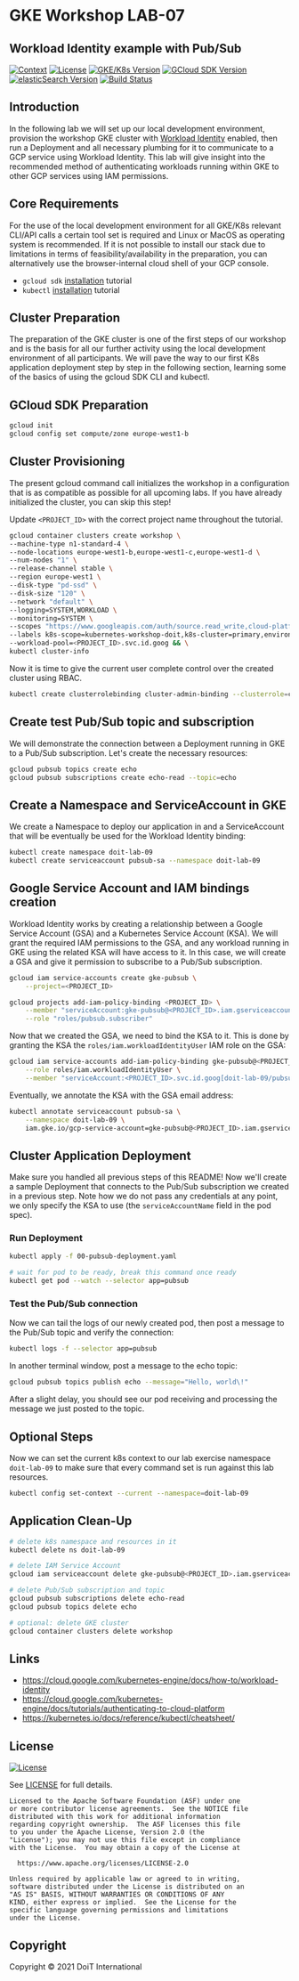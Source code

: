 # GKE Workshop LAB-07

## Workload Identity example with Pub/Sub

[![Context](https://img.shields.io/badge/GKE%20Fundamentals-1-blue.svg)](https://opensource.org/licenses/Apache-2.0)
[![License](https://img.shields.io/badge/License-Apache%202.0-blue.svg)](https://opensource.org/licenses/Apache-2.0)
[![GKE/K8s Version](https://img.shields.io/badge/k8s%20version-1.18.20-blue.svg)](#)
[![GCloud SDK Version](https://img.shields.io/badge/gcloud%20version-359.0.0-blue.svg)](#)
[![elasticSearch Version](https://img.shields.io/badge/elasticsearch%20version-6.2.4-green.svg)](#)
[![Build Status](https://img.shields.io/badge/status-unstable-E47911.svg)](#)

## Introduction

In the following lab we will set up our local development environment, provision the workshop GKE cluster with [Workload Identity](https://cloud.google.com/kubernetes-engine/docs/how-to/workload-identity) enabled, then run a Deployment and all necessary plumbing for it to communicate to a GCP service using Workload Identity. This lab will give insight into the recommended method of authenticating workloads running within GKE to other GCP services using IAM permissions.

## Core Requirements

For the use of the local development environment for all GKE/K8s relevant CLI/API calls a certain tool set is required and Linux or MacOS as operating system is recommended. If it is not possible to install our stack due to limitations in terms of feasibility/availability in the preparation, you can alternatively use the browser-internal cloud shell of your GCP console.

- `gcloud sdk` [installation](https://cloud.google.com/sdk/docs/install) tutorial
- `kubectl` [installation](https://kubernetes.io/docs/tasks/tools/) tutorial

## Cluster Preparation

The preparation of the GKE cluster is one of the first steps of our workshop and is the basis for all our further activity using the local development environment of all participants. We will pave the way to our first K8s application deployment step by step in the following section, learning some of the basics of using the gcloud SDK CLI and kubectl.

## GCloud SDK Preparation
```bash
gcloud init
gcloud config set compute/zone europe-west1-b
```

## Cluster Provisioning

The present gcloud command call initializes the workshop in a configuration that is as compatible as possible for all upcoming labs. If you have already initialized the cluster, you can skip this step!

Update `<PROJECT_ID>` with the correct project name throughout the tutorial.

```bash
gcloud container clusters create workshop \
--machine-type n1-standard-4 \
--node-locations europe-west1-b,europe-west1-c,europe-west1-d \
--num-nodes "1" \
--release-channel stable \
--region europe-west1 \
--disk-type "pd-ssd" \
--disk-size "120" \
--network "default" \
--logging=SYSTEM,WORKLOAD \
--monitoring=SYSTEM \
--scopes "https://www.googleapis.com/auth/source.read_write,cloud-platform" \
--labels k8s-scope=kubernetes-workshop-doit,k8s-cluster=primary,environment=workshop \
--workload-pool=<PROJECT_ID>.svc.id.goog && \
kubectl cluster-info
```

Now it is time to give the current user complete control over the created cluster using RBAC.

```bash
kubectl create clusterrolebinding cluster-admin-binding --clusterrole=cluster-admin --user=$(gcloud config get-value account)
```

## Create test Pub/Sub topic and subscription

We will demonstrate the connection between a Deployment running in GKE to a Pub/Sub subscription. Let's create the necessary resources:

```bash
gcloud pubsub topics create echo
gcloud pubsub subscriptions create echo-read --topic=echo
```

## Create a Namespace and ServiceAccount in GKE

We create a Namespace to deploy our application in and a ServiceAccount that will be eventually be used for the Workload Identity binding:

```bash
kubectl create namespace doit-lab-09
kubectl create serviceaccount pubsub-sa --namespace doit-lab-09

```

## Google Service Account and IAM bindings creation

Workload Identity works by creating a relationship between a Google Service Account (GSA) and a Kubernetes Service Account (KSA). We will grant the required IAM permissions to the GSA, and any workload running in GKE using the related KSA will have access to it. In this case, we will create a GSA and give it permission to subscribe to a Pub/Sub subscription.

```bash
gcloud iam service-accounts create gke-pubsub \
    --project=<PROJECT_ID>

gcloud projects add-iam-policy-binding <PROJECT_ID> \
    --member "serviceAccount:gke-pubsub@<PROJECT_ID>.iam.gserviceaccount.com" \
    --role "roles/pubsub.subscriber"
```

Now that we created the GSA, we need to bind the KSA to it. This is done by granting the KSA the `roles/iam.workloadIdentityUser` IAM role on the GSA:

```bash
gcloud iam service-accounts add-iam-policy-binding gke-pubsub@<PROJECT_ID>.iam.gserviceaccount.com \
    --role roles/iam.workloadIdentityUser \
    --member "serviceAccount:<PROJECT_ID>.svc.id.goog[doit-lab-09/pubsub-sa]"
```

Eventually, we annotate the KSA with the GSA email address:

```bash
kubectl annotate serviceaccount pubsub-sa \
    --namespace doit-lab-09 \
    iam.gke.io/gcp-service-account=gke-pubsub@<PROJECT_ID>.iam.gserviceaccount.com
```

## Cluster Application Deployment

Make sure you handled all previous steps of this README! Now we'll create a sample Deployment that connects to the Pub/Sub subscription we created in a previous step. Note how we do not pass any credentials at any point, we only specify the KSA to use (the `serviceAccountName` field in the pod spec).

### Run Deployment
```bash
kubectl apply -f 00-pubsub-deployment.yaml

# wait for pod to be ready, break this command once ready
kubectl get pod --watch --selector app=pubsub
```

### Test the Pub/Sub connection

Now we can tail the logs of our newly created pod, then post a message to the Pub/Sub topic and verify the connection:

```bash
kubectl logs -f --selector app=pubsub
```

In another terminal window, post a message to the echo topic:

```bash
gcloud pubsub topics publish echo --message="Hello, world\!"
```

After a slight delay, you should see our pod receiving and processing the message we just posted to the topic.

## Optional Steps

Now we can set the current k8s context to our lab exercise namespace `doit-lab-09` to make sure that every command set is run against this lab resources.

```bash
kubectl config set-context --current --namespace=doit-lab-09
```

## Application Clean-Up

```bash
# delete k8s namespace and resources in it
kubectl delete ns doit-lab-09

# delete IAM Service Account
gcloud iam serviceaccount delete gke-pubsub@<PROJECT_ID>.iam.gserviceaccount.com

# delete Pub/Sub subscription and topic
gcloud pubsub subscriptions delete echo-read
gcloud pubsub topics delete echo

# optional: delete GKE cluster
gcloud container clusters delete workshop
```

## Links

- https://cloud.google.com/kubernetes-engine/docs/how-to/workload-identity
- https://cloud.google.com/kubernetes-engine/docs/tutorials/authenticating-to-cloud-platform
- https://kubernetes.io/docs/reference/kubectl/cheatsheet/

## License

[![License](https://img.shields.io/badge/License-Apache%202.0-blue.svg)](https://opensource.org/licenses/Apache-2.0)

See [LICENSE](LICENSE) for full details.

    Licensed to the Apache Software Foundation (ASF) under one
    or more contributor license agreements.  See the NOTICE file
    distributed with this work for additional information
    regarding copyright ownership.  The ASF licenses this file
    to you under the Apache License, Version 2.0 (the
    "License"); you may not use this file except in compliance
    with the License.  You may obtain a copy of the License at

      https://www.apache.org/licenses/LICENSE-2.0

    Unless required by applicable law or agreed to in writing,
    software distributed under the License is distributed on an
    "AS IS" BASIS, WITHOUT WARRANTIES OR CONDITIONS OF ANY
    KIND, either express or implied.  See the License for the
    specific language governing permissions and limitations
    under the License.

## Copyright

Copyright © 2021 DoiT International
